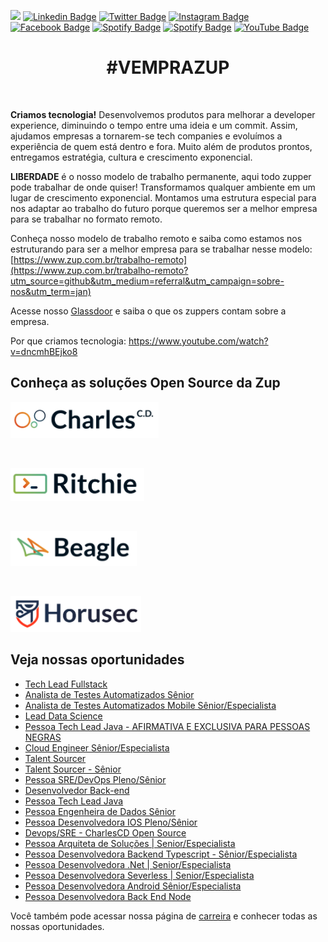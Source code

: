 ![](images/header-nova-pagina-carreiras.gif)
[![Linkedin Badge](https://img.shields.io/badge/LinkedIn-0077B5?style=for-the-badge&logo=linkedin&logoColor=white)](https://www.linkedin.com/company/zupinnovation/) 
[![Twitter Badge](https://img.shields.io/badge/Twitter-1DA1F2?style=for-the-badge&logo=twitter&logoColor=white)](https://twitter.com/ZupInnovation) 
[![Instagram Badge](https://img.shields.io/badge/Instagram-E4405F?style=for-the-badge&logo=instagram&logoColor=white)](https://www.instagram.com/zupinnovation/) 
[![Facebook Badge](https://img.shields.io/badge/Facebook-1877F2?style=for-the-badge&logo=facebook&logoColor=white)](https://www.facebook.com/ZupInnovation/) 
[![Spotify Badge](https://img.shields.io/badge/Spotify-1ED760?&style=for-the-badge&logo=spotify&logoColor=white)](https://open.spotify.com/show/01ZXvnvBJ6GHlt3QOAUAfB?si=GHqNwbLHSIm8o6H-aeOrZQ) 
[![Spotify Badge](https://img.shields.io/badge/GitHub-100000?style=for-the-badge&logo=github&logoColor=white)](https://github.com/ZupIT/) 
[![YouTube Badge](https://img.shields.io/badge/YouTube-FF0000?style=for-the-badge&logo=youtube&logoColor=white)](https://www.youtube.com/channel/UCJWZyJ-36yNscqnnHiwjkhQ) 

<h1 align="center">#VEMPRAZUP</h1>
<br/>

<strong>Criamos tecnologia!</strong> Desenvolvemos produtos para melhorar a developer experience, diminuindo o tempo entre uma ideia e um commit. Assim, ajudamos empresas a tornarem-se tech companies e evoluímos a experiência de quem está dentro e fora. Muito além de produtos prontos, entregamos estratégia, cultura e crescimento exponencial.

<strong>LIBERDADE</strong> é o nosso modelo de trabalho permanente, aqui todo zupper pode trabalhar de onde quiser! Transformamos qualquer ambiente em um lugar de crescimento exponencial. Montamos uma estrutura especial para nos adaptar ao trabalho do futuro porque queremos ser a melhor empresa para se trabalhar no formato remoto.

Conheça nosso modelo de trabalho remoto e saiba como estamos nos estruturando para ser a melhor empresa para se trabalhar nesse modelo: [https://www.zup.com.br/trabalho-remoto](https://www.zup.com.br/trabalho-remoto?utm_source=github&utm_medium=referral&utm_campaign=sobre-nos&utm_term=jan)

Acesse nosso [Glassdoor](https://www.glassdoor.com.br/Vis%C3%A3o-geral/Trabalhar-na-Zup-Innovation-EI_IE2482761.13,27.htm) e saiba o que os zuppers contam sobre a empresa.

Por que criamos tecnologia: https://www.youtube.com/watch?v=dncmhBEjko8 

## Conheça as soluções Open Source da Zup

<div>
    <p>
    <a href="https://charlescd.io/"><img width="237" height="58" src="images/charles.png" alt="CharlesCD"></a>
    </p>
</div>
<div>
    <br>
    <p>
    <a href="https://RitchieCLI.io/"><img width="214" height="53" src="images/ritchie.png" alt="RitchieCLI"></a>
    </p>
</div>
<div>
    <br>
    <p>
    <a href="https://useBeagle.io/"><img width="202" height="56" src="images/beagle.png" alt="Beagle"></a>
    </p>
</div>
<div>
    <br>
    <p>
    <a href="https://Horusec.io/"><img width="209" height="57" src="images/horusec.png" alt="Horusec"></a>
    </p>
</div>

## Veja nossas oportunidades

<!-- BLOG-POST-LIST:START -->
- [Tech Lead Fullstack](https://boards.greenhouse.io/zupinnovation/jobs/5014449003)
- [Analista de Testes Automatizados Sênior](https://boards.greenhouse.io/zupinnovation/jobs/4904535003)
- [Analista de Testes Automatizados Mobile Sênior/Especialista](https://boards.greenhouse.io/zupinnovation/jobs/5011288003)
- [Lead Data Science](https://boards.greenhouse.io/zupinnovation/jobs/4985408003)
- [Pessoa Tech Lead Java - AFIRMATIVA E EXCLUSIVA PARA PESSOAS NEGRAS](https://boards.greenhouse.io/zupinnovation/jobs/4726742003)
- [Cloud Engineer Sênior/Especialista](https://boards.greenhouse.io/zupinnovation/jobs/5005899003)
- [Talent Sourcer](https://boards.greenhouse.io/zupinnovation/jobs/4991440003)
- [Talent Sourcer - Sênior](https://boards.greenhouse.io/zupinnovation/jobs/4875556003)
- [Pessoa SRE/DevOps Pleno/Sênior](https://boards.greenhouse.io/zupinnovation/jobs/4963576003)
- [Desenvolvedor Back-end](https://boards.greenhouse.io/zupinnovation/jobs/4957677003)
- [Pessoa Tech Lead Java](https://boards.greenhouse.io/zupinnovation/jobs/4653955003)
- [Pessoa Engenheira de Dados Sênior](https://boards.greenhouse.io/zupinnovation/jobs/4937714003)
- [Pessoa Desenvolvedora IOS Pleno/Sênior](https://boards.greenhouse.io/zupinnovation/jobs/4724596003)
- [Devops/SRE - CharlesCD Open Source](https://boards.greenhouse.io/zupinnovation/jobs/4831279003)
- [Pessoa Arquiteta de Soluções | Senior/Especialista](https://boards.greenhouse.io/zupinnovation/jobs/4867762003)
- [Pessoa Desenvolvedora Backend Typescript - Sênior/Especialista](https://boards.greenhouse.io/zupinnovation/jobs/4832475003)
- [Pessoa Desenvolvedora .Net | Senior/Especialista](https://boards.greenhouse.io/zupinnovation/jobs/4867836003)
- [Pessoa Desenvolvedora Severless | Senior/Especialista](https://boards.greenhouse.io/zupinnovation/jobs/4867887003)
- [Pessoa Desenvolvedora Android Sênior/Especialista](https://boards.greenhouse.io/zupinnovation/jobs/4752209003)
- [Pessoa Desenvolvedora Back End Node](https://boards.greenhouse.io/zupinnovation/jobs/4813249003)
<!-- BLOG-POST-LIST:END -->


Você também pode acessar nossa página de [carreira](https://www.zup.com.br/carreiras?utm_source=github&utm_medium=referral&utm_campaign=sobre-nos&utm_term=jan) e conhecer todas as nossas oportunidades.
